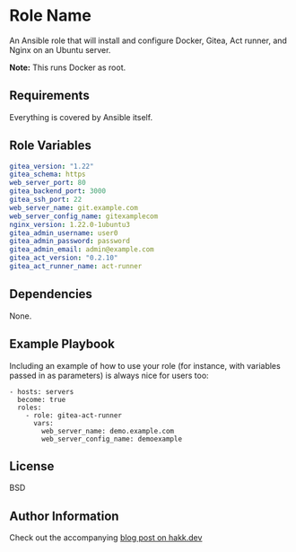 Role Name
=========

An Ansible role that will install and configure Docker, Gitea, Act runner, and Nginx on an Ubuntu server.

**Note:** This runs Docker as root.

Requirements
------------

Everything is covered by Ansible itself.

Role Variables
--------------

```yaml
gitea_version: "1.22"
gitea_schema: https
web_server_port: 80
gitea_backend_port: 3000
gitea_ssh_port: 22
web_server_name: git.example.com
web_server_config_name: gitexamplecom
nginx_version: 1.22.0-1ubuntu3
gitea_admin_username: user0
gitea_admin_password: password
gitea_admin_email: admin@example.com
gitea_act_version: "0.2.10"
gitea_act_runner_name: act-runner
```

Dependencies
------------

None.

Example Playbook
----------------

Including an example of how to use your role (for instance, with variables passed in as parameters) is always nice for users too:

    - hosts: servers
      become: true
      roles:
        - role: gitea-act-runner
          vars:
            web_server_name: demo.example.com
            web_server_config_name: demoexample


License
-------

BSD

Author Information
------------------

Check out the accompanying [blog post on hakk.dev](https://hakk.dev/blog/posts/streamlining-deployment-installing-docker-gitea-act-runner-nginx-ubuntu/)
